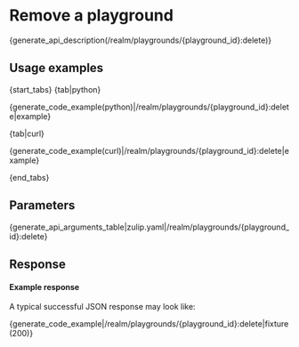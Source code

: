 # Remove a playground

{generate_api_description(/realm/playgrounds/{playground_id}:delete)}

## Usage examples

{start_tabs}
{tab|python}

{generate_code_example(python)|/realm/playgrounds/{playground_id}:delete|example}

{tab|curl}

{generate_code_example(curl)|/realm/playgrounds/{playground_id}:delete|example}

{end_tabs}

## Parameters

{generate_api_arguments_table|zulip.yaml|/realm/playgrounds/{playground_id}:delete}

## Response

#### Example response

A typical successful JSON response may look like:

{generate_code_example|/realm/playgrounds/{playground_id}:delete|fixture(200)}
